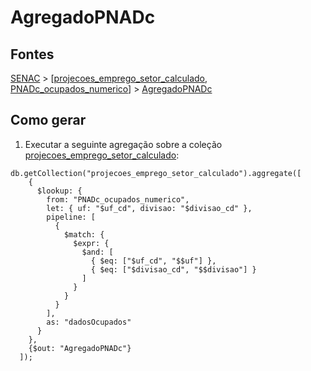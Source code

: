 # AgregadoPNADc

## Fontes 

[SENAC](../../SENAC.md) > [[projecoes_emprego_setor_calculado](../finais/projecoes_emprego_setor_calculado.md), [PNADc_ocupados_numerico](../finais/PNADc_ocupados_numerico.md)] > [AgregadoPNADc](./AgregadoPNADc.md)

## Como gerar

1. Executar a seguinte agregação sobre a coleção [projecoes_emprego_setor_calculado](../finais/projecoes_emprego_setor_calculado.md):

```
db.getCollection("projecoes_emprego_setor_calculado").aggregate([
    {
      $lookup: {
        from: "PNADc_ocupados_numerico",
        let: { uf: "$uf_cd", divisao: "$divisao_cd" },
        pipeline: [
          {
            $match: {
              $expr: {
                $and: [
                  { $eq: ["$uf_cd", "$$uf"] },
                  { $eq: ["$divisao_cd", "$$divisao"] }
                ]
              }
            }
          }
        ],
        as: "dadosOcupados"
      }
    },
    {$out: "AgregadoPNADc"}
  ]);
```